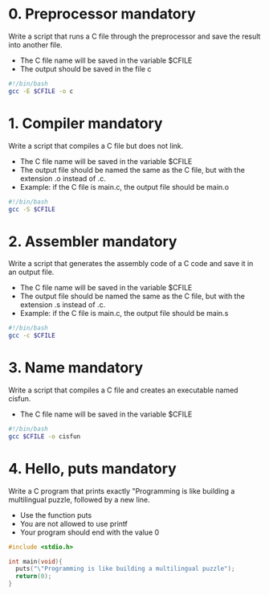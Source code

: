# 0. Preprocessor mandatory
Write a script that runs a C file through the preprocessor and save the result into another file.

* The C file name will be saved in the variable $CFILE
* The output should be saved in the file c

```bash
#!/bin/bash
gcc -E $CFILE -o c
```

# 1. Compiler mandatory
Write a script that compiles a C file but does not link.

* The C file name will be saved in the variable $CFILE
* The output file should be named the same as the C file, but with the extension .o instead of .c.
* Example: if the C file is main.c, the output file should be main.o

```bash
#!/bin/bash
gcc -S $CFILE 
```

# 2. Assembler mandatory
Write a script that generates the assembly code of a C code and save it in an output file.

* The C file name will be saved in the variable $CFILE
* The output file should be named the same as the C file, but with the extension .s instead of .c.
* Example: if the C file is main.c, the output file should be main.s

```bash
#!/bin/bash
gcc -c $CFILE 
```

# 3. Name mandatory
Write a script that compiles a C file and creates an executable named cisfun.

* The C file name will be saved in the variable $CFILE

```bash
#!/bin/bash
gcc $CFILE -o cisfun 
```

# 4. Hello, puts mandatory
Write a C program that prints exactly "Programming is like building a multilingual puzzle, followed by a new line.

* Use the function puts
* You are not allowed to use printf
* Your program should end with the value 0

```c
#include <stdio.h>

int main(void){
  puts("\"Programming is like building a multilingual puzzle");
  return(0);
}
```

